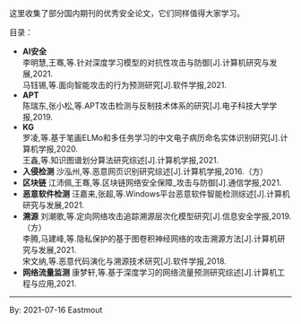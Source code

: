 这里收集了部分国内期刊的优秀安全论文，它们同样值得大家学习。

目录：

- **AI安全** <br />
李明慧,王骞,等.针对深度学习模型的对抗性攻击与防御[J].计算机研究与发展,2021. <br />
马钰锡,等.面向智能攻击的行为预测研究[J].软件学报,2021. <br />
- **APT** <br />
陈瑞东,张小松,等.APT攻击检测与反制技术体系的研究[J].电子科技大学学报,2019.  <br />
- **KG**  <br />
罗凌,等.基于笔画ELMo和多任务学习的中文电子病历命名实体识别研究[J].计算机学报,2020.  <br />
王鑫,等.知识图谱划分算法研究综述[J].计算机学报,2021.  <br />
- **入侵检测**
沙泓州,等.恶意网页识别研究综述[J].计算机学报,2016.（方） <br />
- **区块链**
江沛佩,王骞,等.区块链网络安全保障_攻击与防御[J].通信学报,2021.  <br />
- **恶意软件检测**
汪嘉来,张超,等.Windows平台恶意软件智能检测综述[J].计算机研究与发展,2021.   <br />
- **溯源**
刘潮歌,等.定向网络攻击追踪溯源层次化模型研究[J].信息安全学报,2019.（方） <br />
李腾,马建峰,等.隐私保护的基于图卷积神经网络的攻击溯源方法[J].计算机研究与发展,2021. <br />
宋文纳,等.恶意代码演化与溯源技术研究[J].软件学报,2018. <br />
- **网络流量监测**
康梦轩,等.基于深度学习的网络流量预测研究综述[J].计算机工程与应用,2021. <br />

---

By: 2021-07-16 Eastmout
